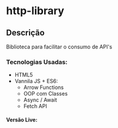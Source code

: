 # http-library
## Descrição 
Biblioteca para facilitar o consumo de API's 
### Tecnologias Usadas:
* HTML5
* Vannila JS + ES6:
  * Arrow Functions
  * OOP com Classes
  * Async / Await
  * Fetch API
#### Versão Live:
